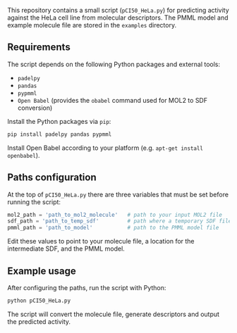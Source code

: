 This repository contains a small script (`pCI50_HeLa.py`) for predicting activity against the HeLa cell line from molecular descriptors. The PMML model and example molecule file are stored in the `examples` directory. 
## Requirements
The script depends on the following Python packages and external tools:
- `padelpy`
- `pandas`
- `pypmml`
- `Open Babel` (provides the `obabel` command used for MOL2 to SDF conversion)

Install the Python packages via `pip`:

```bash
pip install padelpy pandas pypmml
```
Install Open Babel according to your platform (e.g. `apt-get install openbabel`).

## Paths configuration

At the top of `pCI50_HeLa.py` there are three variables that must be set before running the script:

```python
mol2_path = 'path_to_mol2_molecule'   # path to your input MOL2 file
sdf_path = 'path_to_temp_sdf'         # path where a temporary SDF file will be written
pmml_path = 'path_to_model'           # path to the PMML model file
```

Edit these values to point to your molecule file, a location for the intermediate SDF, and the PMML model.

## Example usage

After configuring the paths, run the script with Python:

```bash
python pCI50_HeLa.py
```
The script will convert the molecule file, generate descriptors and output the predicted activity.
